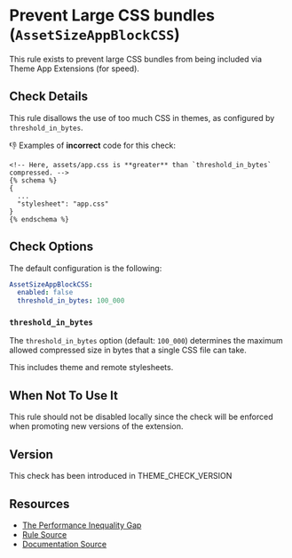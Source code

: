 # Prevent Large CSS bundles (`AssetSizeAppBlockCSS`)

This rule exists to prevent large CSS bundles from being included via Theme App Extensions (for speed).

## Check Details

This rule disallows the use of too much CSS in themes, as configured by `threshold_in_bytes`.

:-1: Examples of **incorrect** code for this check:
```liquid
<!-- Here, assets/app.css is **greater** than `threshold_in_bytes` compressed. -->
{% schema %}
{
  ...
  "stylesheet": "app.css"
}
{% endschema %}
```

## Check Options

The default configuration is the following:

```yaml
AssetSizeAppBlockCSS:
  enabled: false
  threshold_in_bytes: 100_000
```

### `threshold_in_bytes`

The `threshold_in_bytes` option (default: `100_000`) determines the maximum allowed compressed size in bytes that a single CSS file can take.

This includes theme and remote stylesheets.

## When Not To Use It

This rule should not be disabled locally since the check will be enforced when
promoting new versions of the extension.

## Version

This check has been introduced in THEME_CHECK_VERSION

## Resources

- [The Performance Inequality Gap](https://infrequently.org/2021/03/the-performance-inequality-gap/)
- [Rule Source][codesource]
- [Documentation Source][docsource]

[codesource]: /lib/theme_check/checks/asset_size_app_block_css.rb
[docsource]: /docs/checks/asset_size_app_block_css.md

